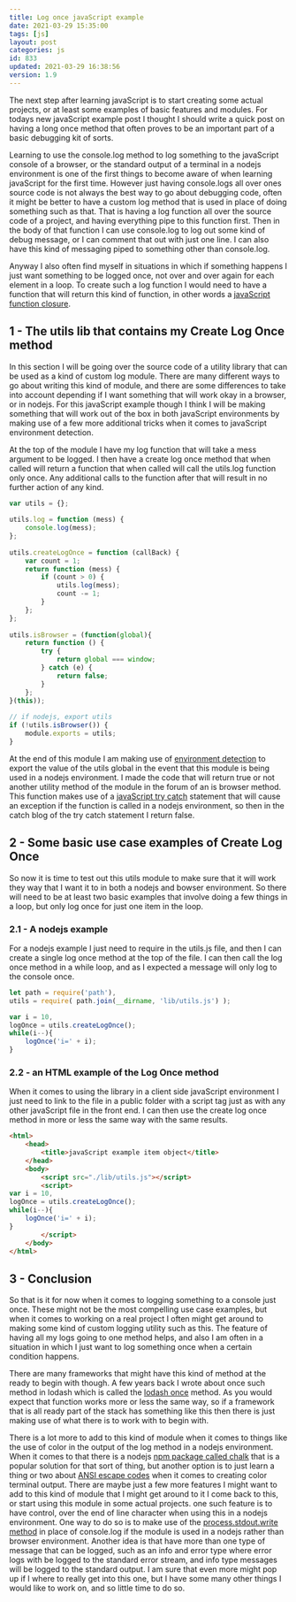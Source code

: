 ```yaml
---
title: Log once javaScript example
date: 2021-03-29 15:35:00
tags: [js]
layout: post
categories: js
id: 833
updated: 2021-03-29 16:38:56
version: 1.9
---
```


The next step after learning javaScript is to start creating some actual projects, or at least some examples of basic features and modules. For todays new javaScript example post I thought I should write a quick post on having a long once method that often proves to be an important part of a basic debugging kit of sorts.

Learning to use the console.log method to log something to the javaScript console of a browser, or the standard output of a terminal in a nodejs environment is one of the first things to become aware of when learning javaScript for the first time. However just having console.logs all over ones source code is not always the best way to go about debugging code, often it might be better to have a custom log method that is used in place of doing something such as that. That is having a log function all over the source code of a project, and having everything pipe to this function first. Then in the body of that function I can use console.log to log out some kind of debug message, or I can comment that out with just one line. I can also have this kind of messaging piped to something other than console.log.

Anyway I also often find myself in situations in which if something happens I just want something to be logged once, not over and over again for each element in a loop. To create such a log function I would need to have a function that will return this kind of function, in other words a [javaScript function closure](/2019/02/22/js-javascript-closure/).

<!-- more -->

## 1 - The utils lib that contains my Create Log Once method

In this section I will be going over the source code of a utility library that can be used as a kind of custom log module. There are many different ways to go about writing this kind of module, and there are some differences to take into account depending if I want something that will work okay in a browser, or in nodejs. For this javaScript example though I think I will be making something that will work out of the box in both javaScript environments by making use of a few more additional tricks when it comes to javaScript environment detection.

At the top of the module I have my log function that will take a mess argument to be logged. I then have a create log once method that when called will return a function that when called will call the utils.log function only once. Any additional calls to the function after that will result in no further action of any kind.

```js
var utils = {};
 
utils.log = function (mess) {
    console.log(mess);
};
 
utils.createLogOnce = function (callBack) {
    var count = 1;
    return function (mess) {
        if (count > 0) {
            utils.log(mess);
            count -= 1;
        }
    };
};
 
utils.isBrowser = (function(global){
    return function () {
        try {
            return global === window;
        } catch (e) {
            return false;
        }
    };
}(this));
 
// if nodejs, export utils
if (!utils.isBrowser()) {
    module.exports = utils;
}
```


At the end of this module I am making use of [environment detection](https://stackoverflow.com/questions/17575790/environment-detection-node-js-or-browser) to export the value of the utils global in the event that this module is being used in a nodejs environment. I made the code that will return true or not another utility method of the module in the forum of an is browser method. This function makes use of a [javaScript try catch](/2019/03/02/js-javascript-try/) statement that will cause an exception if the function is called in a nodejs environment, so then in the catch blog of the try catch statement I return false.

## 2 - Some basic use case examples of Create Log Once

So now it is time to test out this utils module to make sure that it will work they way that I want it to in both a nodejs and bowser environment. So there will need to be at least two basic examples that involve doing a few things in a loop, but only log once for just one item in the loop.

### 2.1 - A nodejs example

For a nodejs example I just need to require in the utils.js file, and then I can create a single log once method at the top of the file. I can then call the log once method in a while loop, and as I expected a message will only log to the console once.

```js
let path = require('path'),
utils = require( path.join(__dirname, 'lib/utils.js') );

var i = 10,
logOnce = utils.createLogOnce();
while(i--){
    logOnce('i=' + i);
}
```

### 2.2 - an HTML example of the Log Once method

When it comes to using the library in a client side javaScript environment I just need to link to the file in a public folder with a script tag just as with any other javaScript file in the front end. I can then use the create log once method in more or less the same way with the same results.

```html
<html>
    <head>
        <title>javaScript example item object</title>
    </head>
    <body>
        <script src="./lib/utils.js"></script>
        <script>
var i = 10,
logOnce = utils.createLogOnce();
while(i--){
    logOnce('i=' + i);
}
        </script>
    </body>
</html>
```

## 3 - Conclusion

So that is it for now when it comes to logging something to a console just once. These might not be the most compelling use case examples, but when it comes to working on a real project I often might get around to making some kind of custom logging utility such as this. The feature of having all my logs going to one method helps, and also I am often in a situation in which I just want to log something once when a certain condition happens.

There are many frameworks that might have this kind of method at the ready to begin with though. A few years back I wrote about once such method in lodash which is called the [lodash once](/2017/12/04/lodash_once/) method. As you would expect that function works more or less the same way, so if a framework that is all ready part of the stack has something like this then there is just making use of what there is to work with to begin with.

There is a lot more to add to this kind of module when it comes to things like the use of color in the output of the log method in a nodejs environment. When it comes to that there is a nodejs [npm package called chalk](/2017/05/31/nodejs-chalk/) that is a popular solution for that sort of thing, but another option is to just learn a thing or two about [ANSI escape codes](/2019/09/19/nodejs-ansi-escape-codes/) when it comes to creating color terminal output.
There are maybe just a few more features I might want to add to this kind of module that I might get around to it I come back to this, or start using this module in some actual projects. one such feature is to have control, over the end of line character when using this in a nodejs environment. One way to do so is to make use of the [process.stdout.write method](/2021/03/18/nodejs-process-stdout/) in place of console.log if the module is used in a nodejs rather than browser environment. Another idea is that have more than one type of message that can be logged, such as an info and error type where error logs with be logged to the standard error stream, and info type messages will be logged to the standard output. I am sure that even more might pop up if I where to really get into this one, but I have some many other things I would like to work on, and so little time to do so.



